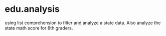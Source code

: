 # edu.analysis

using list comprehension to filter and analyze a state data. Also analyze the state math score for 8th graders. 